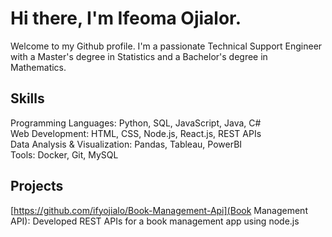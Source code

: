 # Hi there, I'm Ifeoma Ojialor.

Welcome to my Github profile. I'm a passionate Technical Support Engineer with a Master's degree in Statistics and a Bachelor's degree in Mathematics.

## Skills
Programming Languages: Python, SQL, JavaScript, Java, C# <br />
Web Development: HTML, CSS, Node.js, React.js, REST APIs <br />
Data Analysis & Visualization: Pandas, Tableau, PowerBI <br />
Tools: Docker, Git, MySQL


## Projects
[https://github.com/ifyojialo/Book-Management-Api](Book Management API): Developed REST APIs for a book management app using node.js
